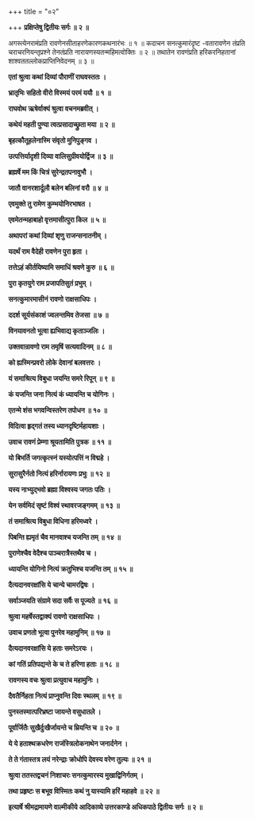 +++
title = "०२"

+++
**प्रक्षिप्तेषु द्वितीयः सर्गः ॥ २ ॥**

अगस्त्येनरामंप्रति रावणेनसीताहरणेकारणकथनारंभः ॥ १ ॥ कदाचन सनत्कुमारंदृष्ट -वतारावणेन तंप्रति चराचरनियन्तृप्रश्ने तेनतंप्रति नारायणस्यतन्महिमत्वोक्तिः ॥ २ ॥ तथातेन रावणंप्रति हरिकरनिहतानां शाश्वततल्लोकप्राप्तिनिवेदनम् ॥ ३ ॥

**एतां श्रुत्वा कथां दिव्यां पौराणीं राघवस्ततः ।**

**भ्रातृभिः सहितो वीरो विस्मयं परमं ययौ ॥ १ ॥**

**राघवोथ ऋषेर्वाक्यं श्रुत्वा वचनमब्रवीत् ।**

**कथेयं महती पुण्या त्वत्प्रसादाच्छ्रुता मया ॥ २ ॥**

**बृहत्कौतूहलेनास्मि संवृतो मुनिपुङ्गव ।**

**उत्पत्तिर्यादृशी दिव्या वालिसुग्रीवयोर्द्विज ॥ ३ ॥**

**ब्रह्मर्षे मम किं चित्रं सुरेन्द्रतपनावुभौ ।**

**जातौ वानरशार्दूलौ बलेन बलिनां वरौ ॥ ४ ॥**

**एवमुक्ते तु रामेण कुम्भयोनिरभाषत ।**

**एवमेतन्महाबाहो वृत्तमासीत्पुरा किल ॥ ५ ॥**

**अथापरां कथां दिव्यां शृणु राजन्सनातनीम् ।**

**यदर्थं राम वैदेही रावणेन पुरा हृता ।**

**तत्तेऽहं कीर्तयिष्यामि समाधिं श्रवणे कुरु ॥ ६ ॥**

**पुरा कृतयुगे राम प्रजापतिसुतं प्रभुम् ।**

**सनत्कुमारमासीनं रावणो राक्षसाधिपः ।**

**ददर्श सूर्यसंकाशं ज्वलन्तमिव तेजसा ॥ ७ ॥**

**विनयावनतो भूत्वा ह्यभिवाद्य कृताञ्जलिः ।**

**उक्तवान्रावणो राम तमृषिं सत्यवादिनम् ॥ ८ ॥**

**को ह्यस्मिन्प्रवरो लोके देवानां बलवत्तरः ।**

**यं समाश्रित्य विबुधा जयन्ति समरे रिपून् ॥ ९ ॥**

**कं यजन्ति जना नित्यं कं ध्यायन्ति च योगिनः ।**

**एतन्मे शंस भगवन्विस्तरेण तपोधन ॥ १० ॥**

**विदित्वा हृद्गतं तस्य ध्यानदृष्टिर्महायशाः ।**

**उवाच रावणं प्रेम्णा श्रूयतामिति पुत्रक ॥ ११ ॥**

**यो बिभर्ति जगत्कृत्स्नं यस्योत्पत्तिं न विद्महे ।**

**सुरासुरैर्नतो नित्यं हरिर्नारायणः प्रभुः ॥ १२ ॥**

**यस्य नाभ्युद्भवो ब्रह्मा विश्वस्य जगतः पतिः ।**

**येन सर्वमिदं सृष्टं विश्वं स्थावरजङ्गमम् ॥ १३ ॥**

**तं समाश्रित्य विबुधा विधिना हरिमध्वरे ।**

**पिबन्ति ह्यमृतं चैव मानवाश्च यजन्ति तम् ॥ १४ ॥**

**पुराणेश्चैव वेदैश्च पाञ्चरात्रैस्तथैव च ।**

**ध्यायन्ति योगिनो नित्यं क्रतुभिश्च यजन्ति तम् ॥ १५ ॥**

**दैत्यदानवरक्षांसि ये चान्ये चामरद्विषः ।**

**सर्वाञ्जयति संग्रामे सदा सर्वैः स पूज्यते ॥ १६ ॥**

**श्रुत्वा महर्षेस्तद्वाक्यं रावणो राक्षसाधिपः ।**

**उवाच प्रणतो भूत्वा पुनरेव महामुनिम् ॥ १७ ॥**

**दैत्यदानवरक्षांसि ये हताः समरेऽरयः ।**

**कां गतिं प्रतिपद्यन्ते के च ते हरिणा हताः ॥ १८ ॥**

**रावणस्य वचः श्रुत्वा प्रत्युवाच महामुनिः ।**

**दैवतैर्निहता नित्यं प्राप्नुवन्ति दिवः स्थलम् ॥ १९ ॥**

**पुनस्तस्मात्परिभ्रष्टा जायन्ते वसुधातले ।**

**पूर्वार्जितैः सुखैर्दुःखैर्जायन्ते च म्रियन्ति च ॥ २० ॥**

**ये ये हताश्थक्रधरेण राजंस्त्रिलोकनाथेन जनार्दनेन ।**

**ते ते गंतास्तत्र लयं नरेन्द्राः क्रोधोपि देवस्य वरेण तुल्यः ॥ २१ ॥**

**श्रुत्वा ततस्तद्वचनं निशाचरः सनत्कुमारस्य मुखाद्विनिर्गतम् ।**

**तथा प्रहृष्टः स बभूव विस्मितः कथं नु यास्यामि हरिं महाहवे ॥ २२ ॥**

**इत्यार्षे श्रीमद्रामायणे वाल्मीकीये आदिकाव्ये उत्तरकाण्डे अधिकपाठे द्वितीयः सर्गः ॥ २ ॥**
